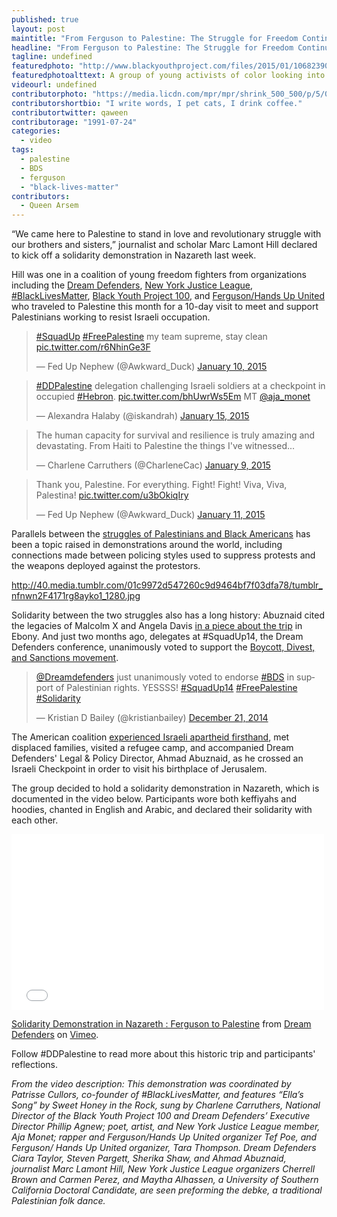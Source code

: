 ```yaml
---
published: true
layout: post
maintitle: "From Ferguson to Palestine: The Struggle for Freedom Continues - {Young}ist"
headline: "From Ferguson to Palestine: The Struggle for Freedom Continues"
tagline: undefined
featuredphoto: "http://www.blackyouthproject.com/files/2015/01/10682390_10153034079724813_1489876103396738057_o.jpg"
featuredphotoalttext: A group of young activists of color looking into the camera in Palestine. Photo from DDPalestine.
videourl: undefined
contributorphoto: "https://media.licdn.com/mpr/mpr/shrink_500_500/p/5/000/1d5/2f5/316b17c.jpg"
contributorshortbio: "I write words, I pet cats, I drink coffee."
contributortwitter: qaween
contributorage: "1991-07-24"
categories: 
  - video
tags: 
  - palestine
  - BDS
  - ferguson
  - "black-lives-matter"
contributors: 
  - Queen Arsem
---
```


“We came here to Palestine to stand in love and revolutionary struggle with our brothers and sisters,” journalist and scholar Marc Lamont Hill declared to kick off a solidarity demonstration in Nazareth last week. 

Hill was one in a coalition of young freedom fighters from organizations including the [Dream Defenders](http://dreamdefenders.org/vest/), [New York Justice League](http://www.gatheringforjustice.org/justice_league_nyc), [#BlackLivesMatter](http://thefeministwire.com/2014/10/blacklivesmatter-2/), [Black Youth Project 100](http://www.blackyouthproject.com/), and [Ferguson/Hands Up United](http://www.handsupunited.org/) who traveled to Palestine this month for a 10-day visit to meet and support Palestinians working to resist Israeli occupation.

<blockquote class="twitter-tweet" lang="en"><p><a href="https://twitter.com/hashtag/SquadUp?src=hash">#SquadUp</a> <a href="https://twitter.com/hashtag/FreePalestine?src=hash">#FreePalestine</a> my team supreme, stay clean <a href="http://t.co/r6NhinGe3F">pic.twitter.com/r6NhinGe3F</a></p>&mdash; Fed Up Nephew (@Awkward_Duck) <a href="https://twitter.com/Awkward_Duck/status/553982482731659265">January 10, 2015</a></blockquote>
<script async src="//platform.twitter.com/widgets.js" charset="utf-8"></script>

<blockquote class="twitter-tweet" lang="en"><p><a href="https://twitter.com/hashtag/DDPalestine?src=hash">#DDPalestine</a> delegation challenging Israeli soldiers at a checkpoint in occupied <a href="https://twitter.com/hashtag/Hebron?src=hash">#Hebron</a>. <a href="http://t.co/bhUwrWs5Em">pic.twitter.com/bhUwrWs5Em</a> MT <a href="https://twitter.com/aja_monet">@aja_monet</a></p>&mdash; Alexandra Halaby (@iskandrah) <a href="https://twitter.com/iskandrah/status/555572492039774208">January 15, 2015</a></blockquote>
<script async src="//platform.twitter.com/widgets.js" charset="utf-8"></script>

<blockquote class="twitter-tweet" lang="en"><p>The human capacity for survival and resilience is truly amazing and devastating. From Haiti to Palestine the things I&#39;ve witnessed...</p>&mdash; Charlene Carruthers (@CharleneCac) <a href="https://twitter.com/CharleneCac/status/553557168314515456">January 9, 2015</a></blockquote>
<script async src="//platform.twitter.com/widgets.js" charset="utf-8"></script>

<blockquote class="twitter-tweet" lang="en"><p>Thank you, Palestine. For everything. Fight! Fight! Viva, Viva, Palestina! <a href="http://t.co/u3bOkiqIry">pic.twitter.com/u3bOkiqIry</a></p>&mdash; Fed Up Nephew (@Awkward_Duck) <a href="https://twitter.com/Awkward_Duck/status/554342900499496963">January 11, 2015</a></blockquote>
<script async src="//platform.twitter.com/widgets.js" charset="utf-8"></script>

Parallels between the [struggles of Palestinians and Black Americans](http://electronicintifada.net/blogs/rana-baker/palestinians-express-solidarity-people-ferguson-mike-brown-statement) has been a topic raised in demonstrations around the world, including connections made between policing styles used to suppress protests and the weapons deployed against the protestors.

http://40.media.tumblr.com/01c9972d547260c9d9464bf7f03dfa78/tumblr_nfnwn2F4171rg8ayko1_1280.jpg 

Solidarity between the two struggles also has a long history: Abuznaid cited the legacies of Malcolm X and Angela Davis [in a piece about the trip](http://www.ebony.com/news-views/dream-defenders-black-lives-matter-ferguson-reps-take-historic-trip-to-palestine#axzz3P9b8EXbO) in Ebony. And just two months ago, delegates at #SquadUp14, the Dream Defenders conference, unanimously voted to support the [Boycott, Divest, and Sanctions movement](http://www.bdsmovement.net/).

<blockquote class="twitter-tweet" lang="en"><p><a href="https://twitter.com/Dreamdefenders">@Dreamdefenders</a> just unanimously voted to endorse <a href="https://twitter.com/hashtag/BDS?src=hash">#BDS</a> in support of Palestinian rights. YESSSS! <a href="https://twitter.com/hashtag/SquadUp14?src=hash">#SquadUp14</a> <a href="https://twitter.com/hashtag/FreePalestine?src=hash">#FreePalestine</a> <a href="https://twitter.com/hashtag/Solidarity?src=hash">#Solidarity</a></p>&mdash; Kristian D Bailey (@kristianbailey) <a href="https://twitter.com/kristianbailey/status/546489161524719616">December 21, 2014</a></blockquote>
<script async src="//platform.twitter.com/widgets.js" charset="utf-8"></script>

The American coalition [experienced Israeli apartheid firsthand](https://medium.com/ummah-wide/can-we-dream-together-palestine-f6b5c6d5fb15), met displaced families, visited a refugee camp, and accompanied Dream Defenders' Legal & Policy Director, Ahmad Abuznaid, as he crossed an Israeli Checkpoint in order to visit his birthplace of Jerusalem. 

The group decided to hold a solidarity demonstration in Nazareth, which is documented in the video below. Participants wore both keffiyahs and hoodies, chanted in English and Arabic, and declared their solidarity with each other. 

<iframe src="//player.vimeo.com/video/116675694" width="500" height="281" frameborder="0" webkitallowfullscreen mozallowfullscreen allowfullscreen></iframe> <p><a href="http://vimeo.com/116675694">Solidarity Demonstration in Nazareth : Ferguson to Palestine</a> from <a href="http://vimeo.com/dreamdefenders">Dream Defenders</a> on <a href="https://vimeo.com">Vimeo</a>.</p>

Follow #DDPalestine to read more about this historic trip and participants' reflections.


_From the video description:
This demonstration was coordinated by Patrisse Cullors, co-founder of #BlackLivesMatter, and features “Ella’s Song” by Sweet Honey in the Rock, sung by Charlene Carruthers, National Director of the Black Youth Project 100 and Dream Defenders’ Executive Director Phillip Agnew; poet, artist, and New York Justice League member, Aja Monet; rapper and Ferguson/Hands Up United organizer Tef Poe, and Ferguson/ Hands Up United organizer, Tara Thompson. Dream Defenders Ciara Taylor, Steven Pargett, Sherika Shaw, and Ahmad Abuznaid, journalist Marc Lamont Hill, New York Justice League organizers Cherrell Brown and Carmen Perez, and Maytha Alhassen, a University of Southern California Doctoral Candidate, are seen preforming the debke, a traditional Palestinian folk dance._


